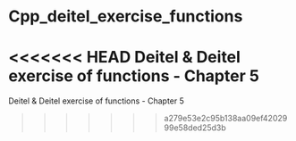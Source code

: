 # Cpp_deitel_exercise_functions
<<<<<<< HEAD
Deitel &amp; Deitel exercise of functions - Chapter 5  
=======
Deitel &amp; Deitel exercise of functions - Chapter 5
>>>>>>> a279e53e2c95b138aa09ef4202999e58ded25d3b
